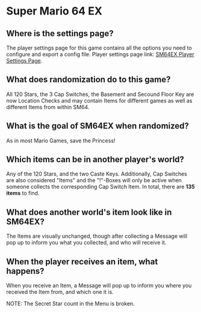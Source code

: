 # Super Mario 64 EX

## Where is the settings page?

The player settings page for this game contains all the options you need to configure and export a config file. Player
settings page link: [SM64EX Player Settings Page](../player-settings).

## What does randomization do to this game?
All 120 Stars, the 3 Cap Switches, the Basement and Secound Floor Key are now Location Checks and may contain Items for different games as well
as different Items from within SM64.


## What is the goal of SM64EX when randomized?
As in most Mario Games, save the Princess!

## Which items can be in another player's world?
Any of the 120 Stars, and the two Caste Keys. Additionally, Cap Switches are also considered "Items" and the "!"-Boxes will only be active
when someone collects the corresponding Cap Switch Item. In total, there are **135 items** to find.

## What does another world's item look like in SM64EX?
The Items are visually unchanged, though after collecting a Message will pop up to inform you what you collected,
and who will receive it.

## When the player receives an item, what happens?
When you receive an Item, a Message will pop up to inform you where you received the Item from,
and which one it is.

NOTE: The Secret Star count in the Menu is broken.
